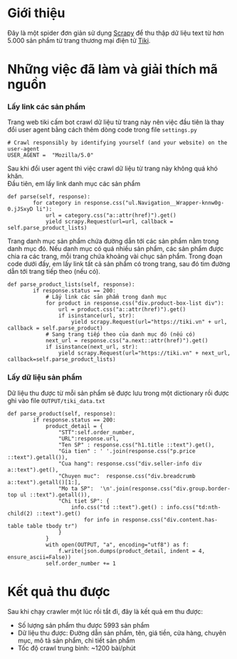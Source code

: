 # Giới thiệu
Đây là một spider đơn giản sử dụng [Scrapy](https://scrapy.org/) để thu thập dữ liệu text từ hơn 5.000 sản phẩm từ trang thương mại điện tử [Tiki](www.tiki.vn). 
# Những việc đã làm và giải thích mã nguồn
### Lấy link các sản phẩm
Trang web tiki cấm bot crawl dữ liệu từ trang này nên việc đầu tiên là thay đổi user agent bằng cách thêm dòng code trong file ```settings.py``` 
```
# Crawl responsibly by identifying yourself (and your website) on the user-agent
USER_AGENT =  "Mozilla/5.0" 
```
Sau khi đổi user agent thì việc crawl dữ liệu từ trang này không quá khó khăn.  
Đầu tiên, em lấy link danh mục các sản phẩm
```
def parse(self, response):
        for category in response.css("ul.Navigation__Wrapper-knnw0g-0.jJSxyD li"):
            url = category.css("a::attr(href)").get()
            yield scrapy.Request(url=url, callback = self.parse_product_lists)
```
Trang danh mục sản phẩm chứa đường dẫn tới các sản phẩm nằm trong danh mục đó. Nếu danh mục có quá nhiều sản phẩm, các sản phẩm được chia ra các trang, mỗi trang chứa khoảng vài chục sản phẩm. Trong đoạn code dưới đấy, em lấy link tất cả sản phẩm có trong trang, sau đó tìm đường dẫn tới trang tiếp theo (nếu có).
```
def parse_product_lists(self, response):
        if response.status == 200:
            # Lấy link các sản phẩm trong danh mục
            for product in response.css("div.product-box-list div"):
                url = product.css("a::attr(href)").get()
                if isinstance(url, str):
                    yield scrapy.Request(url="https://tiki.vn" + url, callback = self.parse_product)
            # Sang trang tiếp theo của danh mục đó (nếu có)
            next_url = response.css("a.next::attr(href)").get()
            if isinstance(next_url, str):
                yield scrapy.Request(url="https://tiki.vn" + next_url, callback=self.parse_product_lists)
```
### Lấy dữ liệu sản phẩm
Dữ liệu thu được từ mỗi sản phẩm sẽ được lưu trong một dictionary rồi được ghi vào file ```OUTPUT/tiki_data.txt```
```
def parse_product(self, response):
        if response.status == 200:
            product_detail = {
                "STT":self.order_number,
                "URL":response.url,
                "Ten SP" : response.css("h1.title ::text").get(),
                "Gia tien" : ' '.join(response.css("p.price ::text").getall()),
                "Cua hang": response.css("div.seller-info div a::text").get(),
                "Chuyen muc":  response.css("div.breadcrumb a::text").getall()[1:],
                "Mo ta SP":  '\n'.join(response.css("div.group.border-top ul ::text").getall()),
                "Chi tiet SP": {
                    info.css("td ::text").get() : info.css("td:nth-child(2) ::text").get()
                        for info in response.css("div.content.has-table table tbody tr")
                }
            }
            with open(OUTPUT, "a", encoding="utf8") as f:
                f.write(json.dumps(product_detail, indent = 4, ensure_ascii=False))
            self.order_number += 1
```

# Kết quả thu được  
Sau khi chạy crawler một lúc rồi tắt đi, đây là kết quả em thu được:
  - Số lượng sản phẩm thu được 5993 sản phẩm
  - Dữ liệu thu được: Đường dẫn sản phẩm, tên, giá tiền, cửa hàng, chuyên mục, mô tả sản phẩm, chi tiết sản phẩm
  - Tốc độ crawl trung bình: ~1200 bài/phút  